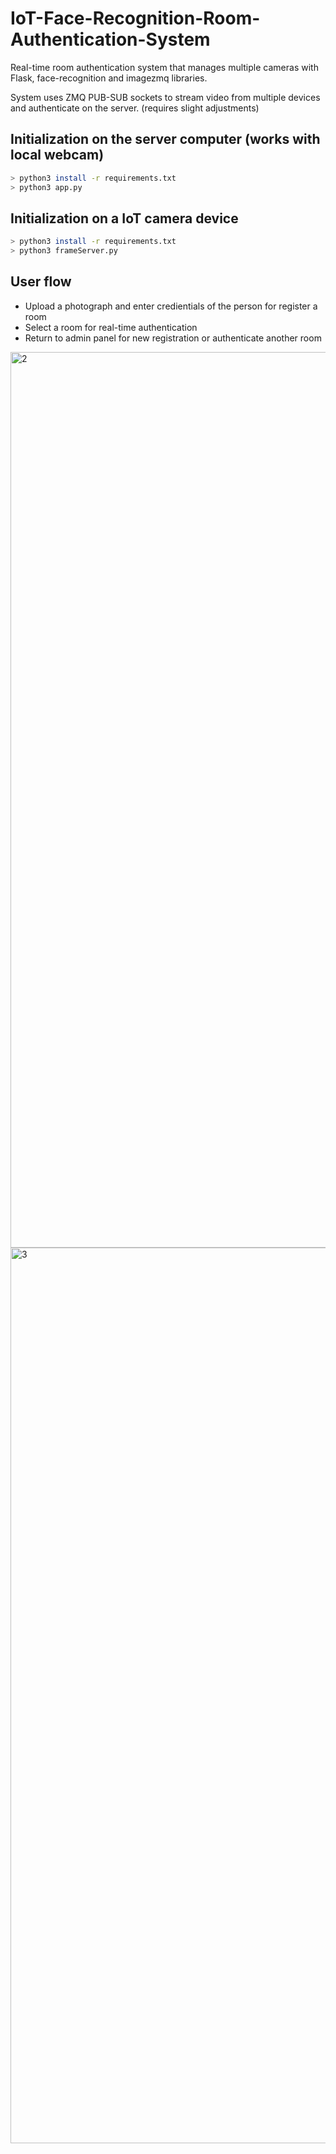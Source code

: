 # IoT-Face-Recognition-Room-Authentication-System

Real-time room authentication system that manages multiple cameras with Flask, face-recognition and imagezmq libraries.

System uses ZMQ PUB-SUB sockets to stream video from multiple devices and authenticate on the server. (requires slight adjustments)

## Initialization on the server computer (works with local webcam)
```bash
> python3 install -r requirements.txt
> python3 app.py
```

## Initialization on a IoT camera device
```bash
> python3 install -r requirements.txt
> python3 frameServer.py
```

## User flow

* Upload a photograph and enter credientials of the person for register a room
* Select a room for real-time authentication
* Return to admin panel for new registration or authenticate another room

<img width="1433" alt="2" src="https://user-images.githubusercontent.com/89805772/210205596-d9d5215d-4093-4ee1-a7d8-9cba2940346b.png">

<img width="1433" alt="3" src="https://user-images.githubusercontent.com/89805772/210205989-e62c14f5-37a4-4e25-8246-d1eb5f56bd07.png">
